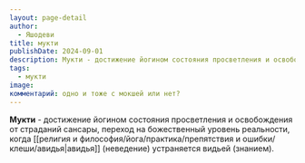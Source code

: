 ```yaml
---
layout: page-detail
author:
  - Яшодеви
title: мукти
publishDate: 2024-09-01
description: Мукти - достижение йогином состояния просветления и освобождения от страданий сансары, переход на божественный уровень реальности, когда авидья (неведение) устраняется видьей (знанием).
tags:
  - мукти
image: 
комментарий: одно и тоже с мокшей или нет?
---
```

**Мукти** - достижение йогином состояния просветления и освобождения от страданий сансары, переход на божественный уровень реальности, когда [[религия и философия/йога/практика/препятствия и ошибки/клеши/авидья|авидья]] (неведение) устраняется видьей (знанием).

